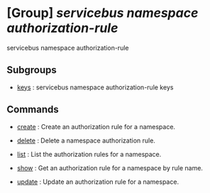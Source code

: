 # [Group] _servicebus namespace authorization-rule_

servicebus namespace authorization-rule

## Subgroups

- [keys](/Commands/servicebus/namespace/authorization-rule/keys/readme.md)
: servicebus namespace authorization-rule keys

## Commands

- [create](/Commands/servicebus/namespace/authorization-rule/_create.md)
: Create an authorization rule for a namespace.

- [delete](/Commands/servicebus/namespace/authorization-rule/_delete.md)
: Delete a namespace authorization rule.

- [list](/Commands/servicebus/namespace/authorization-rule/_list.md)
: List the authorization rules for a namespace.

- [show](/Commands/servicebus/namespace/authorization-rule/_show.md)
: Get an authorization rule for a namespace by rule name.

- [update](/Commands/servicebus/namespace/authorization-rule/_update.md)
: Update an authorization rule for a namespace.
